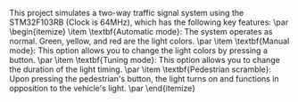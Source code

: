 This project simulates a two-way traffic signal system using the STM32F103RB (Clock is 64MHz), which has the following key features: \par
\begin{itemize}
    \item \textbf{Automatic mode}: The system operates as normal. Green, yellow, and red are the light colors. \par
    \item \textbf{Manual mode}: This option allows you to change the light colors by pressing a button. \par
    \item \textbf{Tuning mode}: This option allows you to change the duration of the light timing. \par
    \item \textbf{Pedestrian scramble}: Upon pressing the pedestrian's button, the light turns on and functions in opposition to the vehicle's light. \par
\end{itemize}
